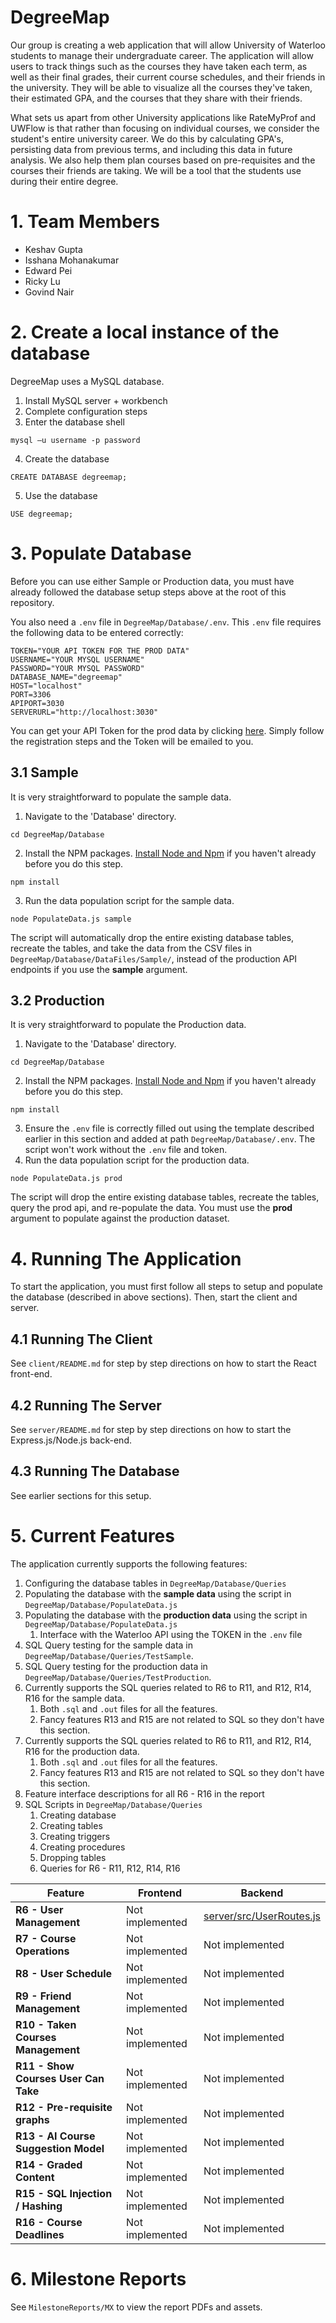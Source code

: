 # DegreeMap

Our group is creating a web application that will allow University of Waterloo students to manage their undergraduate career. The application will allow users to track things such as the courses they have taken each term, as well as their final grades, their current course schedules, and their friends in the university. They will be able to visualize all the courses they've taken, their estimated GPA, and the courses that they share with their friends.

What sets us apart from other University applications like RateMyProf and UWFlow is that rather than focusing on individual courses, we consider the student's entire university career. We do this by calculating GPA's, persisting data from previous terms, and including this data in future analysis. We also help them plan courses based on pre-requisites and the courses their friends are taking. We will be a tool that the students use during their entire degree.

# 1. Team Members
- Keshav Gupta 
- Isshana Mohanakumar 
- Edward Pei 
- Ricky Lu
- Govind Nair

# 2. Create a local instance of the database

DegreeMap uses a MySQL database.

1. Install MySQL server + workbench
2. Complete configuration steps
3. Enter the database shell

`mysql –u username -p password`

4. Create the database

`CREATE DATABASE degreemap;`

5. Use the database

`USE degreemap;`

# 3. Populate Database

Before you can use either Sample or Production data, you must have already followed the database setup steps above at the root of this repository.

You also need a `.env` file in `DegreeMap/Database/.env`. This `.env` file requires the following data to be entered correctly:
```
TOKEN="YOUR API TOKEN FOR THE PROD DATA"
USERNAME="YOUR MYSQL USERNAME"
PASSWORD="YOUR MYSQL PASSWORD"
DATABASE_NAME="degreemap"
HOST="localhost"
PORT=3306
APIPORT=3030
SERVERURL="http://localhost:3030"
```

You can get your API Token for the prod data by clicking [here](https://openapi.data.uwaterloo.ca/api-docs/index.html). Simply follow the registration steps and the Token will be emailed to you.

## 3.1 Sample
It is very straightforward to populate the sample data.
1. Navigate to the 'Database' directory.
```
cd DegreeMap/Database
```
2. Install the NPM packages. [Install Node and Npm](https://nodejs.org/en/download) if you haven't already before you do this step.
```
npm install
```
3. Run the data population script for the sample data.
```
node PopulateData.js sample
```
The script will automatically drop the entire existing database tables, recreate the tables, and take the data from the CSV files in `DegreeMap/Database/DataFiles/Sample/`, instead of the production API endpoints if you use the **sample** argument.

## 3.2 Production
It is very straightforward to populate the Production data.
1. Navigate to the 'Database' directory.
```
cd DegreeMap/Database
```
2. Install the NPM packages. [Install Node and Npm](https://nodejs.org/en/download) if you haven't already before you do this step.
```
npm install
```
3. Ensure the `.env` file is correctly filled out using the template described earlier in this section and added at path `DegreeMap/Database/.env`. The script won't work without the `.env` file and token.
4. Run the data population script for the production data.
```
node PopulateData.js prod
```
The script will drop the entire existing database tables, recreate the tables, query the prod api, and re-populate the data. You must use the **prod** argument to populate against the production dataset.

# 4. Running The Application
To start the application, you must first follow all steps to setup and populate the database (described in above sections). Then, start the client and server.

## 4.1 Running The Client
See `client/README.md` for step by step directions on how to start the React front-end.

## 4.2 Running The Server
See `server/README.md` for step by step directions on how to start the Express.js/Node.js back-end.

## 4.3 Running The Database
See earlier sections for this setup.

# 5. Current Features
The application currently supports the following features:
1. Configuring the database tables in `DegreeMap/Database/Queries`
2. Populating the database with the **sample data** using the script in `DegreeMap/Database/PopulateData.js`
3. Populating the database with the **production data** using the script in `DegreeMap/Database/PopulateData.js`
    1. Interface with the Waterloo API using the TOKEN in the `.env` file
4. SQL Query testing for the sample data in `DegreeMap/Database/Queries/TestSample`.
5. SQL Query testing for the production data in `DegreeMap/Database/Queries/TestProduction`.
6. Currently supports the SQL queries related to R6 to R11, and R12, R14, R16 for the sample data.
    1. Both `.sql` and `.out` files for all the features.
    2. Fancy features R13 and R15 are not related to SQL so they don't have this section.
7. Currently supports the SQL queries related to R6 to R11, and R12, R14, R16 for the production data.
    1. Both `.sql` and `.out` files for all the features.
    2. Fancy features R13 and R15 are not related to SQL so they don't have this section.
8. Feature interface descriptions for all R6 - R16 in the report
9.  SQL Scripts in `DegreeMap/Database/Queries`
    1. Creating database
    2. Creating tables
    3.  Creating triggers
    4.  Creating procedures
    5.  Dropping tables
    6.  Queries for R6 - R11, R12, R14, R16

| **Feature**                          | **Frontend**    | **Backend**     |
|--------------------------------------|-----------------|-----------------|
| **R6 - User Management**             | Not implemented | [server/src/UserRoutes.js](https://github.com/Kggupta/DegreeMap/tree/main/server/src/UserRoutes.js) |
| **R7 - Course Operations**           | Not implemented | Not implemented |
| **R8 - User Schedule**               | Not implemented | Not implemented |
| **R9 - Friend Management**           | Not implemented | Not implemented |
| **R10 - Taken Courses Management**   | Not implemented | Not implemented |
| **R11 - Show Courses User Can Take** | Not implemented | Not implemented |
| **R12 - Pre-requisite graphs**       | Not implemented | Not implemented |
| **R13 - AI Course Suggestion Model** | Not implemented | Not implemented |
| **R14 - Graded Content**             | Not implemented | Not implemented |
| **R15 - SQL Injection / Hashing**    | Not implemented | Not implemented |
| **R16 - Course Deadlines**           | Not implemented | Not implemented |

# 6. Milestone Reports
See `MilestoneReports/MX` to view the report PDFs and assets.
